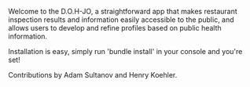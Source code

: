 Welcome to the D.O.H-JO, a straightforward app that makes restaurant inspection results and information easily accessible to the public, and allows users to develop and refine profiles based on public health information.

Installation is easy, simply run 'bundle install' in your console
and you're set!

Contributions by Adam Sultanov and Henry Koehler.
